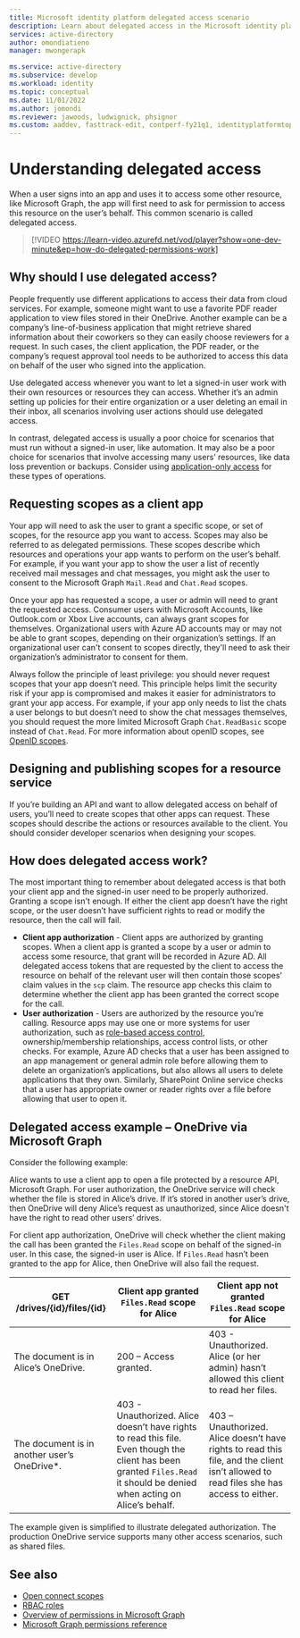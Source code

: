 ```yaml
---
title: Microsoft identity platform delegated access scenario
description: Learn about delegated access in the Microsoft identity platform endpoint.
services: active-directory
author: omondiatieno
manager: mwongerapk

ms.service: active-directory
ms.subservice: develop
ms.workload: identity
ms.topic: conceptual
ms.date: 11/01/2022
ms.author: jomondi
ms.reviewer: jawoods, ludwignick, phsignor
ms.custom: aaddev, fasttrack-edit, contperf-fy21q1, identityplatformtop40, has-adal-ref
---
```

# Understanding delegated access

When a user signs into an app and uses it to access some other resource, like Microsoft Graph, the app will first need to ask for permission to access this resource on the user’s behalf. This common scenario is called delegated access.

> [!VIDEO https://learn-video.azurefd.net/vod/player?show=one-dev-minute&ep=how-do-delegated-permissions-work]

## Why should I use delegated access?

People frequently use different applications to access their data from cloud services. For example, someone might want to use a favorite PDF reader application to view files stored in their OneDrive. Another example can be a company’s line-of-business application that might retrieve shared information about their coworkers so they can easily choose reviewers for a request. In such cases, the client application, the PDF reader, or the company’s request approval tool needs to be authorized to access this data on behalf of the user who signed into the application.

Use delegated access whenever you want to let a signed-in user work with their own resources or resources they can access. Whether it’s an admin setting up policies for their entire organization or a user deleting an email in their inbox, all scenarios involving user actions should use delegated access.

In contrast, delegated access is usually a poor choice for scenarios that must run without a signed-in user, like automation. It may also be a poor choice for scenarios that involve accessing many users’ resources, like data loss prevention or backups. Consider using [application-only access](permissions-consent-overview.md) for these types of operations.

## Requesting scopes as a client app

Your app will need to ask the user to grant a specific scope, or set of scopes, for the resource app  you want to access. Scopes may also be referred to as delegated permissions. These scopes describe which resources and operations your app wants  to perform on the user’s behalf. For example, if you want your app to show the user a list of recently received mail messages and chat messages, you might ask the user to consent to the Microsoft Graph `Mail.Read` and `Chat.Read` scopes.

Once your app has requested a scope, a user or admin will need to grant the requested access. Consumer users with Microsoft Accounts, like Outlook.com or Xbox Live accounts, can always grant scopes for themselves. Organizational users with Azure AD accounts may or may not be able to grant scopes, depending on their organization’s settings. If an organizational user can't consent to scopes directly, they'll need to ask their organization’s administrator to consent for them.

Always follow the principle of least privilege: you should never request scopes that your app doesn’t need. This principle helps limit the security risk if your app is compromised and makes it easier for administrators to grant your app access. For example, if your app only needs to list the chats a user belongs to but doesn’t need to show the chat messages themselves, you should request the more limited Microsoft Graph `Chat.ReadBasic` scope instead of `Chat.Read`. For more information about openID scopes, see [OpenID scopes](scopes-oidc.md).

## Designing and publishing scopes for a resource  service

If you’re building an API and want to allow delegated access on behalf of users, you’ll need to create scopes that other apps can request. These scopes should describe the actions or resources available to the client. You should consider developer scenarios when designing your scopes.


## How does delegated access work?

The most important thing to remember about delegated access is that both your client app and the signed-in user need to be properly authorized. Granting a scope isn't enough. If either the client app doesn’t have the right scope, or the user doesn’t have sufficient rights to read or modify the resource, then the call will fail.

- **Client app authorization** - Client apps are authorized by granting scopes. When a client app is granted a scope by a user or admin to access some resource, that grant will be recorded in Azure AD. All delegated access tokens that are requested by the client to access the resource on behalf of the relevant user will then contain those scopes’ claim values in the `scp` claim. The resource app checks this claim to determine whether the client app has been granted the correct scope for the call.
- **User authorization** - Users are authorized by the resource you’re calling. Resource apps may use one or more systems for user authorization, such as [role-based access control](custom-rbac-for-developers.md), ownership/membership relationships, access control lists, or other checks. For example, Azure AD checks that a user has been assigned to an app management or general admin role before allowing them to delete an organization’s applications, but also allows all users to delete applications that they own. Similarly, SharePoint Online service checks that a user has appropriate owner or reader rights over a file before allowing that user to open it.

## Delegated access example – OneDrive via Microsoft Graph

Consider the following example: 

Alice wants to use a client app to open a file protected by a resource API, Microsoft Graph. For user authorization, the OneDrive service will check whether the file is stored in Alice’s drive. If it’s stored in another user’s drive, then OneDrive will deny Alice’s request as unauthorized, since Alice doesn't have the right to read other users’ drives. 

For client app authorization, OneDrive will check whether the client making the call has been granted the `Files.Read` scope on behalf of the signed-in user. In this case, the signed-in user is Alice. If `Files.Read` hasn’t been granted to the app for Alice, then OneDrive will also fail the request.

| GET /drives/{id}/files/{id} | Client app granted `Files.Read` scope for Alice | Client app not granted `Files.Read` scope for Alice |
| ----- | ----- | ----- |
| The document is in Alice’s OneDrive. | 200 – Access granted. | 403 - Unauthorized. Alice (or her admin) hasn’t allowed this client to read her files. |
| The document is in another user’s OneDrive*. | 403 - Unauthorized. Alice doesn’t have rights to read this file. Even though the client has been granted `Files.Read` it should be denied when acting on Alice’s behalf. | 403 – Unauthorized. Alice doesn’t have rights to read this file, and the client isn’t allowed to read files she has access to either. | 

The example given is simplified to illustrate delegated authorization. The production OneDrive service supports many other access scenarios, such as shared files.

## See also

- [Open connect scopes](scopes-oidc.md)
- [RBAC roles](custom-rbac-for-developers.md)
- [Overview of permissions in Microsoft Graph](/graph/permissions-overview)
- [Microsoft Graph permissions reference](/graph/permissions-reference)
